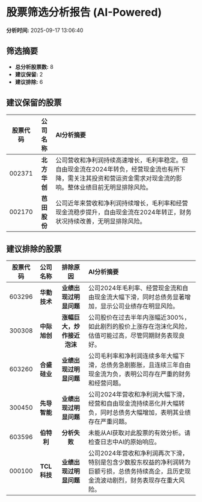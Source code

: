 # 股票筛选分析报告 (AI-Powered)

**分析时间:** 2025-09-17 13:06:40

## 筛选摘要

- **总分析股票数:** 8
- **建议保留:** 2
- **建议排除:** 6

## 建议保留的股票

| 股票代码 | 公司名称 | AI分析摘要 |
|:---:|:---:|:---|
| 002371 | **北方华创** | 公司营收和净利润持续高速增长，毛利率稳定。但自由现金流在2024年转负，经营现金流也有所下降，需关注其投资和营运资金需求对现金流的影响。整体业绩目前无明显排除风险。 |
| 002170 | **芭田股份** | 公司近年来营收和净利润持续增长，毛利率和经营现金流稳步提升，自由现金流在2024年转正，财务状况持续改善，无明显排除风险。 |

## 建议排除的股票

| 股票代码 | 公司名称 | 排除原因 | AI分析摘要 |
|:---:|:---:|:---:|:---|
| 603296 | **华勤技术** | **业绩出现过明显问题** | 公司2024年毛利率、经营现金流和自由现金流大幅下滑，同时总债务显著增加，显示公司业绩存在明显风险。 |
| 300308 | **中际旭创** | **涨幅巨大，炒作接近泡沫** | 公司股价在过去半年内涨幅近300%，如此剧烈的股价上涨存在泡沫化风险，估值可能过高，尽管同期财务表现良好。 |
| 603260 | **合盛硅业** | **业绩出现过明显问题** | 公司毛利率和净利润连续多年大幅下滑，总债务急剧膨胀，且连续三年自由现金流为负，表明公司存在严重的财务和经营问题。 |
| 300450 | **先导智能** | **业绩出现过明显问题** | 公司2024年营收和净利润大幅下滑，经营和自由现金流持续恶化并大幅转负，同时总债务大幅增加，表明其业绩存在严重问题。 |
| 603596 | **伯特利** | **分析失败** | 未能从AI获取对此股票的有效分析。请检查日志中AI的原始响应。 |
| 000100 | **TCL科技** | **业绩出现过明显问题** | 公司2024年营收和净利润再次下滑，特别是包含少数股东权益的净利润转为巨额亏损，总债务持续高企，且历史现金流波动剧烈，财务表现存在重大风险。 |
